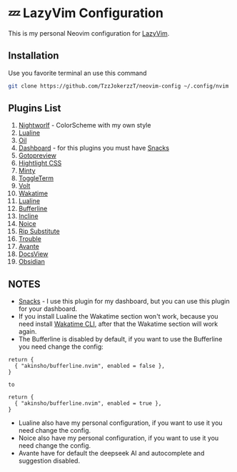 # 💤 LazyVim Configuration

This is my personal Neovim configuration for [LazyVim](https://github.com/TzzJokerzzT/neovim-config).

## Installation

Use you favorite terminal an use this command

```bash
git clone https://github.com/TzzJokerzzT/neovim-config ~/.config/nvim
```

## Plugins List

1. [Nightworlf](https://github.com/ricardoraposo/nightwolf.nvim?tab=readme-ov-file) - ColorScheme with my own style
2. [Lualine](https://github.com/nvim-lualine/lualine.nvim?tab=readme-ov-file)
3. [Oil](https://github.com/stevearc/oil.nvim)
4. [Dashboard](https://github.com/folke/snacks.nvim/blob/main/docs/dashboard.md) - for this plugins you must have [Snacks](https://github.com/folke/snacks.nvim)
5. [Gotopreview](https://github.com/rmagatti/goto-preview)
6. [Hightlight CSS](https://github.com/princejoogie/tailwind-highlight.nvim)
7. [Minty](https://github.com/nvzone/minty)
8. [ToggleTerm](https://github.com/akinsho/toggleterm.nvim)
9. [Volt](https://github.com/FredrikAleksander/volt-nvim)
10. [Wakatime](https://github.com/wakatime/vim-wakatime)
11. [Lualine](https://github.com/nvim-lualine/lualine.nvim)
12. [Bufferline](https://github.com/akinsho/bufferline.nvim)
13. [Incline](https://github.com/b0o/incline.nvim)
14. [Noice](https://github.com/folke/noice.nvim)
15. [Rip Substitute](https://github.com/chrisgrieser/vim-rip-substitute)
16. [Trouble](https://github.com/folke/trouble.nvim)
17. [Avante](https://github.com/yetone/avante.nvim)
18. [DocsView](https://github.com/amrbashir/docs-view.nvim)
19. [Obsidian](https://github.com/epwalsh/obsidian.nvim)

## NOTES

- [Snacks](https://github.com/folke/snacks.nvim) - I use this plugin for my dashboard, but you can use this plugin for your dashboard.
- If you install Lualine the Wakatime section won't work, because you need install [Wakatime CLI](https://github.com/wakatime/wakatime-cli), after that the Wakatime section will work again.
- The Bufferline is disabled by default, if you want to use the Bufferline you need change the config:

```
return {
  { "akinsho/bufferline.nvim", enabled = false },
}

to

return {
  { "akinsho/bufferline.nvim", enabled = true },
}
```

- Lualine also have my personal configuration, if you want to use it you need change the config.
- Noice also have my personal configuration, if you want to use it you need change the config.
- Avante have for default the deepseek AI and autocomplete and suggestion disabled.
